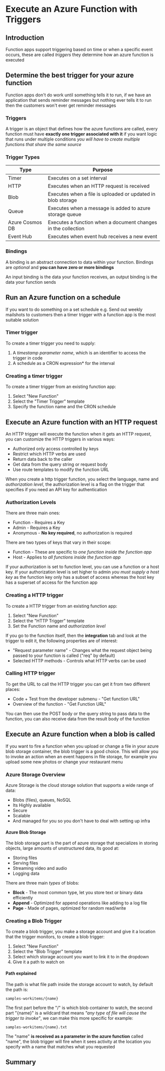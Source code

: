 # Execute an Azure Function with Triggers

## Introduction
Function apps support triggering based on time or when a specific event occurs, these are called *triggers* they determine how an azure function is executed

## Determine the best trigger for your azure function
Function apps don't do work until something tells it to run, if we have an application that sends reminder messages but nothing ever tells it to run then the customers won't ever get reminder messages

### Triggers
A trigger is an object that defines how the azure functions are called, every function must have **exactly one trigger associated with it** if you want logic that runs under multiple conditions *you will have to create multiple functions that share the same source*


### Trigger Types
| **Type**  | **Purpose**  |
|---|---|
| Timer  |  Executes on a set interval |
| HTTP  | Executes when an HTTP request is received |
| Blob  | Executes when a file is uploaded or updated in blob storage  |
| Queue  | Executes when a message is added to azure storage queue  |
| Azure Cosmos DB  |  Executes a function when a document changes in the collection |
|  Event Hub | Executes when event hub receives a new event |

### Bindings
A binding is an abstract connection to data within your function. Bindings are *optional* and **you can have zero or more bindings**

An input binding is the data your function receives, an output binding is the data your function sends

## Run an Azure function on a schedule
If you want to do something on a set schedule e.g. Send out weekly mailshots to customers then a timer trigger with a function app is the most suitable solution

### Timer trigger
To create a timer trigger you need to supply:
1. A *timestamp parameter name*, which is an identifier to access the trigger in code
2. A schedule as a CRON expression* for the interval

### Creating a timer trigger
To create a timer trigger from an existing function app:
1. Select "New Function"
2. Select the "Timer Trigger" template
3. Specify the function name and the CRON schedule

## Execute an Azure function with an HTTP request
An HTTP trigger will execute the function when it gets an HTTP request, you can customize the HTTP triggers in various ways:
* Authorized only access controlled by keys
* Restrict which HTTP verbs are used
* Return data back to the caller
* Get data from the query string or request body
* Use route templates to modify the function URL

When you create a http trigger function, you select the language, name and *authorization level*, the authorization level is a flag on the trigger that specifies if you need an API key for authentication

### Authorization Levels

There are three main ones:

* Function - Requires a Key
* Admin  - Requires a Key
* Anonymous - **No key required**, no authorization is required

There are two types of keys that vary in their scope:

* Function - These are specific to *one function inside the function app*
* Host - Applies to *all functions inside the function app*

If your authorization is set to function level, you can use a function or a host key. If your authorization level is set higher to admin *you must supply a host key* as the function key only has a subset of access whereas the host key has a superset of access for the function app

### Creating a HTTP trigger

To create a HTTP trigger from an existing function app:

1. Select "New Function"
2. Select the "HTTP Trigger" template
3. Set the Function name and *authorization level*

If you go to the function itself, then the **integration** tab and look at the trigger to edit it, the following properties are of interest:

* "Request parameter name" - Changes what the request object being passed to your function is called ("req" by default)
* Selected HTTP methods - Controls what HTTP verbs can be used

### Calling HTTP trigger

To get the URL to call the HTTP trigger you can get it from two different places:

* Code + Test from the developer submenu - "Get function URL"
* Overview of the function - "Get Function URL"

You can then use the POST body or the query string to pass data to the function, you can also receive data from the result body of the function

## Execute an Azure function when a blob is called

If you want to fire a function when you upload or change a file in your azure blob storage container, the blob trigger is a good choice. This will allow you to invoke an action when an event happens in file storage, for example you upload some new photos or change your restaurant menu

### Azure Storage Overview

Azure Storage is the cloud storage solution that supports a wide range of data:

* Blobs (files), queues, NoSQL
* Its Highly available
* Secure
* Scalable
* And managed for you so you don't have to deal with setting up infra

#### Azure Blob Storage

The blob storage part is the part of azure storage that specializes in storing objects, large amounts of unstructured data, its good at:

* Storing files
* Serving files
* Streaming video and audio
* Logging data

There are three main *types* of blobs:

* **Block** - The most common type, let you store text or binary data efficiently
* **Append** - Optimized for append operations like adding to a log file
* **Page** - Made of pages, optimized for random read/write

### Creating a Blob Trigger

To create a blob trigger, you make a storage account and give it a location that the trigger monitors, to create a blob trigger:

1. Select "New Function"
2. Select the "Blob Trigger" template
3. Select which storage account you want to link it to in the dropdown
4. Give it a path to watch on

#### Path explained

The path is what file path inside the storage account to watch, by default the path is:

```
samples-workitems/{name}
```

The first part before the "/" is which blob container to watch, the second part "{name}" is a wildcard that means *"any type of file will cause the trigger to invoke"*, we can make this more specific for example:

```
samples-workitems/{name}.txt
```

The "name" **is received as a parameter in the azure function** called "name", the blob trigger will fire when it sees activity at the location you specify with a name that matches what you requested

## Summary